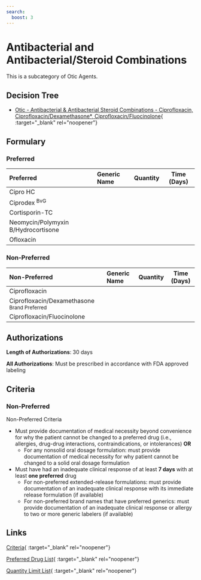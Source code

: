 ```yaml
---
search:
  boost: 3
---
```


# Antibacterial and Antibacterial/Steroid Combinations

This is a subcategory of Otic Agents.

## Decision Tree

- [Otic - Antibacterial & Antibacterial Steroid Combinations - Ciprofloxacin, Ciprofloxacin/Dexamethasone*, Ciprofloxacin/Fluocinolone](https://forms.office.com/Pages/ResponsePage.aspx?id=nPhjxpvvj0G9PUHkbAzgaN9UYz8EqmlIs3_TYn4TbXBURjEzRU1XTk9DRkJSV1I2VUYxOEYzVDZBMiQlQCN0PWcu){ :target="_blank" rel="noopener"}

## Formulary

### Preferred

| Preferred                               | Generic Name | Quantity | Time (Days) |
| :-------------------------------------- | :----------- | :------: | :---------: |
| Cipro HC                                |              |          |             |
| Ciprodex <sup>BvG</sup>                 |              |          |             |
| Cortisporin-TC                          |              |          |             |
| Neomycin/Polymyxin B/Hydrocortisone |              |          |             |
| Ofloxacin                               |              |          |             |

### Non-Preferred

| Non-Preferred                 | Generic Name | Quantity | Time (Days) |
| :---------------------------- | :----------- | :------: | :---------: |
| Ciprofloxacin                 |              |          |             |
| <span title = "Brand Preferred: Ciprodex">Ciprofloxacin/Dexamethasone</span> <sup>Brand Preferred</sup> |              |          |             |
| Ciprofloxacin/Fluocinolone  |              |          |             |

## Authorizations

**Length of Authorizations**: 30 days

**All Authorizations**: Must be prescribed in accordance with FDA approved labeling

## Criteria

### Non-Preferred

Non-Preferred Criteria

- Must provide documentation of medical necessity beyond convenience for why the patient cannot be changed to a preferred drug (i.e., allergies, drug-drug interactions, contraindications, or intolerances) **OR**
    - For any nonsolid oral dosage formulation: must provide documentation of medical necessity for why patient cannot be changed to a solid oral dosage formulation
- Must have had an inadequate clinical response of at least **7 days** with at least **one preferred** drug
    - For non-preferred extended-release formulations: must provide documentation of an inadequate clinical response with its immediate release formulation (if available)
    - For non-preferred brand names that have preferred generics: must provide documentation of an inadequate clinical response or allergy to two or more generic labelers (if available)

## Links

[Criteria](https://medicaid.ohio.gov/static/PHM/drug-coverage/20230701+UPDL+Criteria+_v1_FINAL.approved.pdf#page=91){ :target="_blank" rel="noopener"}

[Preferred Drug List](https://medicaid.ohio.gov/static/PHM/drug-coverage/20230701_UPDL_FINAL_ODM.approved.v2.pdf#page=30){ :target="_blank" rel="noopener"}

[Quantity Limit List](https://pharmacy.medicaid.ohio.gov/sites/default/files/20230101_Ohio_Medicaid_Quantity_Document_APPROVED.pdf){ :target="_blank" rel="noopener"}

